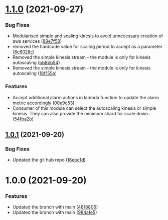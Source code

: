 # [1.1.0](http://bitbucket.org/adaptavistlabs/module-kinesis-stream/compare/v1.0.1...v1.1.0) (2021-09-27)


### Bug Fixes

* Modularised simple and scaling kinesis to avoid unnecessary creation of aws services ([89e7f58](http://bitbucket.org/adaptavistlabs/module-kinesis-stream/commits/89e7f58dc243e6a59653e4789a17f270bb0b4c8b))
* removed the hardcode value for scaling period to accept as a parameter ([8c6028c](http://bitbucket.org/adaptavistlabs/module-kinesis-stream/commits/8c6028ccc6d6c69ab096e196cf0eac3bb5b2f9c6))
* Removed the simple kinesis stream - the module is only for kinesis autoscaling ([bb8bb54](http://bitbucket.org/adaptavistlabs/module-kinesis-stream/commits/bb8bb54d24eb0c867eabdee8e030f697734d8811))
* Removed the simple kinesis stream - the module is only for kinesis autoscaling ([16f155e](http://bitbucket.org/adaptavistlabs/module-kinesis-stream/commits/16f155efcfddd3f8e7a0d173d92e89f8e4bbfab5))


### Features

*  Accept additional alarm actions in lambda function to update the alarm metric accordingly ([00e9c53](http://bitbucket.org/adaptavistlabs/module-kinesis-stream/commits/00e9c536006f849c5347578f285ed03ae99e3586))
*  Consumer of this module can select the autoscaling kinesis or simple kinesis. They can also provide the minimum shard for scale down. ([54fba2b](http://bitbucket.org/adaptavistlabs/module-kinesis-stream/commits/54fba2b7b3632ed06e82b5ec2ee5d7fe65622a04))

## [1.0.1](http://bitbucket.org/adaptavistlabs/module-kinesis-stream/compare/v1.0.0...v1.0.1) (2021-09-20)


### Bug Fixes

* Updated the git hub repo ([16ebc1d](http://bitbucket.org/adaptavistlabs/module-kinesis-stream/commits/16ebc1d040973d27e4aef3ab67494a688c359eed))

# 1.0.0 (2021-09-20)


### Features

* Updated the branch with main ([4818806](http://bitbucket.org/adaptavistlabs/module-kinesis-stream/commits/48188066306accfcbaa36b01ec6ff9509794d94c))
* Updated the branch with main ([984afe5](http://bitbucket.org/adaptavistlabs/module-kinesis-stream/commits/984afe5c9aab92a641fd5baee1d0d98d42603a1c))

